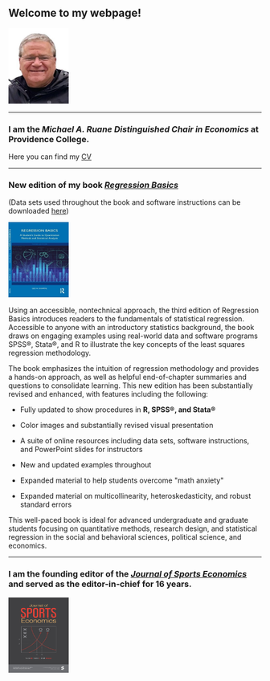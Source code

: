 ## **Welcome to my webpage!**

<img src="mypic.jpg" width="120" height="150">

---

### I am the *Michael A. Ruane Distinguished Chair in Economics* at Providence College.

Here you can find my [CV](vita_Fall_2024.pdf)

---
### New edition of my book [*Regression Basics*](https://www.routledge.com/9781032393186)

(Data sets used throughout the book and software instructions can be downloaded [here](RB3E_datafiles_and_software_instructions.zip))

[<img src="rb3e_cov.jpg" width="120" height="150">](https://www.routledge.com/9781032393186)

Using an accessible, nontechnical approach, the third edition of Regression Basics introduces readers to the fundamentals of statistical regression. Accessible to anyone with an introductory statistics background, the book draws on engaging examples using real-world data and software programs SPSS®, Stata®, and R to illustrate the key concepts of the least squares regression methodology.

The book emphasizes the intuition of regression methodology and provides a hands-on approach, as well as helpful end-of-chapter summaries and questions to consolidate learning. This new edition has been substantially revised and enhanced, with features including the following:

* Fully updated to show procedures in **R, SPSS®, and Stata®**

* Color images and substantially revised visual presentation

* A suite of online resources including data sets, software instructions, and PowerPoint slides for instructors

* New and updated examples throughout

* Expanded material to help students overcome "math anxiety"
  
* Expanded material on multicollinearity, heteroskedasticity, and robust standard errors

This well-paced book is ideal for advanced undergraduate and graduate students focusing on quantitative methods, research design, and statistical regression in the social and behavioral sciences, political science, and economics.

---

### I am the founding editor of the [*Journal of Sports Economics*](https://journals.sagepub.com/home/jse) and served as the editor-in-chief for 16 years.

[<img src="jsea_26_1.jpg" width="120" height="150">](https://journals.sagepub.com/home/jse)

